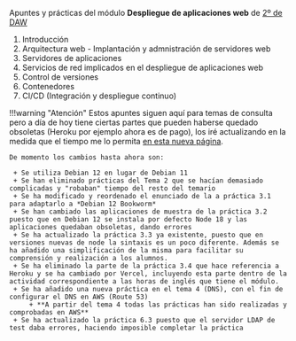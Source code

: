 Apuntes y prácticas del módulo **Despliegue de aplicaciones web** de <u>2º de DAW</u>

1. Introducción
2. Arquitectura web - Implantación y admnistración de servidores web
3. Servidores de aplicaciones
4. Servicios de red implicados en el despliegue de aplicaciones web
5. Control de versiones
6. Contenedores
7. CI/CD (Integración y despliegue continuo)

!!!warning "Atención"
    Estos apuntes siguen aquí para temas de consulta pero a día de hoy tiene ciertas partes que pueden haberse quedado obsoletas (Heroku por ejemplo ahora es de pago), los iré actualizando en la medida que el tiempo me lo permita [en esta nueva página](https://raul-profesor.github.io/Despliegue/).

    De momento los cambios hasta ahora son:

     + Se utiliza Debian 12 en lugar de Debian 11
     + Se han eliminado prácticas del Tema 2 que se hacían demasiado complicadas y "robaban" tiempo del resto del temario
     + Se ha modificado y reordenado el enunciado de la a práctica 3.1  para adaptarlo a *Debian 12 Bookworm*
     + Se han cambiado las aplicaciones de muestra de la práctica 3.2 puesto que en Debian 12 se instala por defecto Node 18 y las aplicaciones quedaban obsoletas, dando errores
     + Se ha actualizado la práctica 3.3 ya existente, puesto que en versiones nuevas de node la sintaxis es un poco diferente. Además se ha añadido una simplificación de la misma para facilitar su comprensión y realización a los alumnos.
     + Se ha eliminado la parte de la práctica 3.4 que hace referencia a Heroku y se ha cambiado por Vercel, incluyendo esta parte dentro de la actividad correspondiente a las horas de inglés que tiene el módulo.
     + Se ha añadido una nueva práctica en el tema 4 (DNS), con el fin de configurar el DNS en AWS (Route 53)
         + **A partir del tema 4 todas las prácticas han sido realizadas y comprobadas en AWS**
     + Se ha actualizado la práctica 6.3 puesto que el servidor LDAP de test daba errores, haciendo imposible completar la práctica
